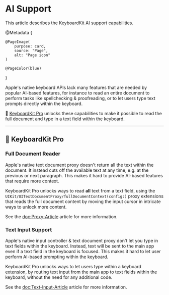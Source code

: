 # AI Support

This article describes the KeyboardKit AI support capabilities.

@Metadata {

    @PageImage(
        purpose: card,
        source: "Page",
        alt: "Page icon"
    )

    @PageColor(blue)
}

Apple's native keyboard APIs lack many features that are needed by popular AI-based features, for instance to read an entire document to perform tasks like spellchecking & proofreading, or to let users type text prompts directly within the keyboard.

👑 [KeyboardKit Pro][Pro] unlocks these capabilities to make it possible to read the full document and type in a text field within the keyboard.


---

## 👑 KeyboardKit Pro

### Full Document Reader

Apple's native text document proxy doesn't return all the text within the document. It instead cuts off the available text at any time, e.g. at the previous or next paragraph. This makes it hard to provide AI-based features that require more context.

KeyboardKit Pro unlocks ways to read **all** text from a text field, using the ``UIKit/UITextDocumentProxy/fullDocumentContext(config:)`` proxy extensions that reads the full document content by moving the input cursor in intricate ways to unlock more content.

See the <doc:Proxy-Article> article for more information.


### Text Input Support

Apple's native input controller & text document proxy don't let you type in text fields within the keyboard. Instead, text will be sent to the main app even if a text field in the keyboard is focused. This makes it hard to let user perform AI-based prompting within the keyboard.

KeyboardKit Pro unlocks ways to let users type within a keyboard extension, by routing text input from the main app to text fields within the keyboard, without the need for any additional code.

See the <doc:Text-Input-Article> article for more information.



[Pro]: https://github.com/KeyboardKit/KeyboardKitPro
